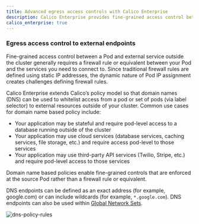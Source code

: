 ```yaml
---
title: Advanced egress access controls with Calico Enterprise
description: Calico Enterprise provides fine-grained access control between a pod and external services outside using DNS.
calico_enterprise: true
---
```


### Egress access control to external endpoints

Fine-grained access control between a Pod and external service outside the cluster generally requires a firewall rule or equivalent between your Pod and the services you need to connect to. Since traditional firewall rules are defined using static IP addresses, the dynamic nature of Pod IP assignment creates challenges defining firewall rules.

Calico Enterprise extends Calico’s policy model so that domain names (DNS) can be used to whitelist access from a pod or set of pods (via label selector) to external resources outside of your cluster. Common use cases for domain name based policy include:

- Your application may be stateful and require pod-level access to a database running outside of the cluster
- Your application may use cloud services (database services, caching services, file storage, etc.) and require access pod-level to those services
- Your application may use third-party API services (Twilio, Stripe, etc.) and require pod-level access to those services

Domain name based policies enable fine-grained controls that are enforced at the source Pod rather than a firewall rule or equivalent.

DNS endpoints can be defined as an exact address (for example, google.com) or can include wildcards (for example, `*.google.com`). DNS endpoints can also be used within [Global Network Sets]({{site.baseurl}}/reference/resources/globalnetworkset).

![dns-policy-rules]({{site.baseurl}}/images/dns-policy-rules.png)